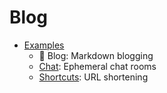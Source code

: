 # Blog

- [Examples](../README.md)
  - 📍 Blog: Markdown blogging
  - [Chat](../chat): Ephemeral chat rooms
  - [Shortcuts](./shortcuts): URL shortening
